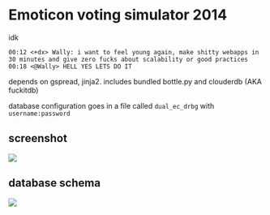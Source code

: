 # Emoticon voting simulator 2014

idk

    00:12 <+dx> Wally: i want to feel young again, make shitty webapps in 30 minutes and give zero fucks about scalability or good practices
    00:18 <@Wally> HELL YES LETS DO IT

depends on gspread, jinja2. includes bundled bottle.py and clouderdb (AKA fuckitdb)

database configuration goes in a file called `dual_ec_drbg` with `username:password`

## screenshot

![](http://dump.dequis.org/soSxV.png)

## database schema

![](http://dump.dequis.org/8QHRf.png)
